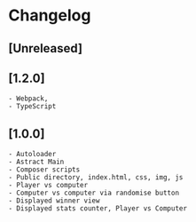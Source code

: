 # Changelog

## [Unreleased]

## [1.2.0]
    - Webpack,
    - TypeScript

## [1.0.0]
    - Autoloader
    - Astract Main
    - Composer scripts
    - Public directory, index.html, css, img, js
    - Player vs computer
    - Computer vs computer via randomise button
    - Displayed winner view
    - Displayed stats counter, Player vs Computer